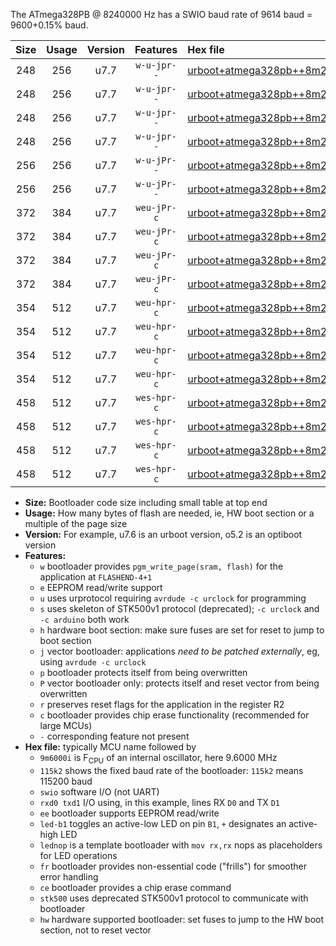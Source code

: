The ATmega328PB @ 8240000 Hz has a SWIO baud rate of 9614 baud = 9600+0.15% baud.

|Size|Usage|Version|Features|Hex file|
|:-:|:-:|:-:|:-:|:--|
|248|256|u7.7|`w-u-jpr--`|[urboot+atmega328pb++8m2400i++++9k6_swio_rxb4_txb3_led+b5.hex](https://raw.githubusercontent.com/stefanrueger/urboot.hex/main/mcus/atmega328pb/internal_oscillator/fint++8m2400_Hz/br++++9k6_bps/urboot+atmega328pb++8m2400i++++9k6_swio_rxb4_txb3_led+b5.hex)|
|248|256|u7.7|`w-u-jpr--`|[urboot+atmega328pb++8m2400i++++9k6_swio_rxb4_txb3_lednop.hex](https://raw.githubusercontent.com/stefanrueger/urboot.hex/main/mcus/atmega328pb/internal_oscillator/fint++8m2400_Hz/br++++9k6_bps/urboot+atmega328pb++8m2400i++++9k6_swio_rxb4_txb3_lednop.hex)|
|248|256|u7.7|`w-u-jpr--`|[urboot+atmega328pb++8m2400i++++9k6_swio_rxd0_txd1_led+b5.hex](https://raw.githubusercontent.com/stefanrueger/urboot.hex/main/mcus/atmega328pb/internal_oscillator/fint++8m2400_Hz/br++++9k6_bps/urboot+atmega328pb++8m2400i++++9k6_swio_rxd0_txd1_led+b5.hex)|
|248|256|u7.7|`w-u-jpr--`|[urboot+atmega328pb++8m2400i++++9k6_swio_rxd0_txd1_lednop.hex](https://raw.githubusercontent.com/stefanrueger/urboot.hex/main/mcus/atmega328pb/internal_oscillator/fint++8m2400_Hz/br++++9k6_bps/urboot+atmega328pb++8m2400i++++9k6_swio_rxd0_txd1_lednop.hex)|
|256|256|u7.7|`w-u-jPr--`|[urboot+atmega328pb++8m2400i++++9k6_swio_rxb4_txb3.hex](https://raw.githubusercontent.com/stefanrueger/urboot.hex/main/mcus/atmega328pb/internal_oscillator/fint++8m2400_Hz/br++++9k6_bps/urboot+atmega328pb++8m2400i++++9k6_swio_rxb4_txb3.hex)|
|256|256|u7.7|`w-u-jPr--`|[urboot+atmega328pb++8m2400i++++9k6_swio_rxd0_txd1.hex](https://raw.githubusercontent.com/stefanrueger/urboot.hex/main/mcus/atmega328pb/internal_oscillator/fint++8m2400_Hz/br++++9k6_bps/urboot+atmega328pb++8m2400i++++9k6_swio_rxd0_txd1.hex)|
|372|384|u7.7|`weu-jPr-c`|[urboot+atmega328pb++8m2400i++++9k6_swio_rxb4_txb3_ee_led+b5_fr_ce.hex](https://raw.githubusercontent.com/stefanrueger/urboot.hex/main/mcus/atmega328pb/internal_oscillator/fint++8m2400_Hz/br++++9k6_bps/urboot+atmega328pb++8m2400i++++9k6_swio_rxb4_txb3_ee_led+b5_fr_ce.hex)|
|372|384|u7.7|`weu-jPr-c`|[urboot+atmega328pb++8m2400i++++9k6_swio_rxb4_txb3_ee_lednop_fr_ce.hex](https://raw.githubusercontent.com/stefanrueger/urboot.hex/main/mcus/atmega328pb/internal_oscillator/fint++8m2400_Hz/br++++9k6_bps/urboot+atmega328pb++8m2400i++++9k6_swio_rxb4_txb3_ee_lednop_fr_ce.hex)|
|372|384|u7.7|`weu-jPr-c`|[urboot+atmega328pb++8m2400i++++9k6_swio_rxd0_txd1_ee_led+b5_fr_ce.hex](https://raw.githubusercontent.com/stefanrueger/urboot.hex/main/mcus/atmega328pb/internal_oscillator/fint++8m2400_Hz/br++++9k6_bps/urboot+atmega328pb++8m2400i++++9k6_swio_rxd0_txd1_ee_led+b5_fr_ce.hex)|
|372|384|u7.7|`weu-jPr-c`|[urboot+atmega328pb++8m2400i++++9k6_swio_rxd0_txd1_ee_lednop_fr_ce.hex](https://raw.githubusercontent.com/stefanrueger/urboot.hex/main/mcus/atmega328pb/internal_oscillator/fint++8m2400_Hz/br++++9k6_bps/urboot+atmega328pb++8m2400i++++9k6_swio_rxd0_txd1_ee_lednop_fr_ce.hex)|
|354|512|u7.7|`weu-hpr-c`|[urboot+atmega328pb++8m2400i++++9k6_swio_rxb4_txb3_ee_led+b5_fr_ce_hw.hex](https://raw.githubusercontent.com/stefanrueger/urboot.hex/main/mcus/atmega328pb/internal_oscillator/fint++8m2400_Hz/br++++9k6_bps/urboot+atmega328pb++8m2400i++++9k6_swio_rxb4_txb3_ee_led+b5_fr_ce_hw.hex)|
|354|512|u7.7|`weu-hpr-c`|[urboot+atmega328pb++8m2400i++++9k6_swio_rxb4_txb3_ee_lednop_fr_ce_hw.hex](https://raw.githubusercontent.com/stefanrueger/urboot.hex/main/mcus/atmega328pb/internal_oscillator/fint++8m2400_Hz/br++++9k6_bps/urboot+atmega328pb++8m2400i++++9k6_swio_rxb4_txb3_ee_lednop_fr_ce_hw.hex)|
|354|512|u7.7|`weu-hpr-c`|[urboot+atmega328pb++8m2400i++++9k6_swio_rxd0_txd1_ee_led+b5_fr_ce_hw.hex](https://raw.githubusercontent.com/stefanrueger/urboot.hex/main/mcus/atmega328pb/internal_oscillator/fint++8m2400_Hz/br++++9k6_bps/urboot+atmega328pb++8m2400i++++9k6_swio_rxd0_txd1_ee_led+b5_fr_ce_hw.hex)|
|354|512|u7.7|`weu-hpr-c`|[urboot+atmega328pb++8m2400i++++9k6_swio_rxd0_txd1_ee_lednop_fr_ce_hw.hex](https://raw.githubusercontent.com/stefanrueger/urboot.hex/main/mcus/atmega328pb/internal_oscillator/fint++8m2400_Hz/br++++9k6_bps/urboot+atmega328pb++8m2400i++++9k6_swio_rxd0_txd1_ee_lednop_fr_ce_hw.hex)|
|458|512|u7.7|`wes-hpr-c`|[urboot+atmega328pb++8m2400i++++9k6_swio_rxb4_txb3_ee_led+b5_fr_ce_stk500_hw.hex](https://raw.githubusercontent.com/stefanrueger/urboot.hex/main/mcus/atmega328pb/internal_oscillator/fint++8m2400_Hz/br++++9k6_bps/urboot+atmega328pb++8m2400i++++9k6_swio_rxb4_txb3_ee_led+b5_fr_ce_stk500_hw.hex)|
|458|512|u7.7|`wes-hpr-c`|[urboot+atmega328pb++8m2400i++++9k6_swio_rxb4_txb3_ee_lednop_fr_ce_stk500_hw.hex](https://raw.githubusercontent.com/stefanrueger/urboot.hex/main/mcus/atmega328pb/internal_oscillator/fint++8m2400_Hz/br++++9k6_bps/urboot+atmega328pb++8m2400i++++9k6_swio_rxb4_txb3_ee_lednop_fr_ce_stk500_hw.hex)|
|458|512|u7.7|`wes-hpr-c`|[urboot+atmega328pb++8m2400i++++9k6_swio_rxd0_txd1_ee_led+b5_fr_ce_stk500_hw.hex](https://raw.githubusercontent.com/stefanrueger/urboot.hex/main/mcus/atmega328pb/internal_oscillator/fint++8m2400_Hz/br++++9k6_bps/urboot+atmega328pb++8m2400i++++9k6_swio_rxd0_txd1_ee_led+b5_fr_ce_stk500_hw.hex)|
|458|512|u7.7|`wes-hpr-c`|[urboot+atmega328pb++8m2400i++++9k6_swio_rxd0_txd1_ee_lednop_fr_ce_stk500_hw.hex](https://raw.githubusercontent.com/stefanrueger/urboot.hex/main/mcus/atmega328pb/internal_oscillator/fint++8m2400_Hz/br++++9k6_bps/urboot+atmega328pb++8m2400i++++9k6_swio_rxd0_txd1_ee_lednop_fr_ce_stk500_hw.hex)|

- **Size:** Bootloader code size including small table at top end
- **Usage:** How many bytes of flash are needed, ie, HW boot section or a multiple of the page size
- **Version:** For example, u7.6 is an urboot version, o5.2 is an optiboot version
- **Features:**
  + `w` bootloader provides `pgm_write_page(sram, flash)` for the application at `FLASHEND-4+1`
  + `e` EEPROM read/write support
  + `u` uses urprotocol requiring `avrdude -c urclock` for programming
  + `s` uses skeleton of STK500v1 protocol (deprecated); `-c urclock` and `-c arduino` both work
  + `h` hardware boot section: make sure fuses are set for reset to jump to boot section
  + `j` vector bootloader: applications *need to be patched externally*, eg, using `avrdude -c urclock`
  + `p` bootloader protects itself from being overwritten
  + `P` vector bootloader only: protects itself and reset vector from being overwritten
  + `r` preserves reset flags for the application in the register R2
  + `c` bootloader provides chip erase functionality (recommended for large MCUs)
  + `-` corresponding feature not present
- **Hex file:** typically MCU name followed by
  + `9m6000i` is F<sub>CPU</sub> of an internal oscillator, here 9.6000 MHz
  + `115k2` shows the fixed baud rate of the bootloader: `115k2` means 115200 baud
  + `swio` software I/O (not UART)
  + `rxd0 txd1` I/O using, in this example, lines RX `D0` and TX `D1`
  + `ee` bootloader supports EEPROM read/write
  + `led-b1` toggles an active-low LED on pin `B1`, `+` designates an active-high LED
  + `lednop` is a template bootloader with `mov rx,rx` nops as placeholders for LED operations
  + `fr` bootloader provides non-essential code ("frills") for smoother error handling
  + `ce` bootloader provides a chip erase command
  + `stk500` uses deprecated STK500v1 protocol to communicate with bootloader
  + `hw` hardware supported bootloader: set fuses to jump to the HW boot section, not to reset vector
